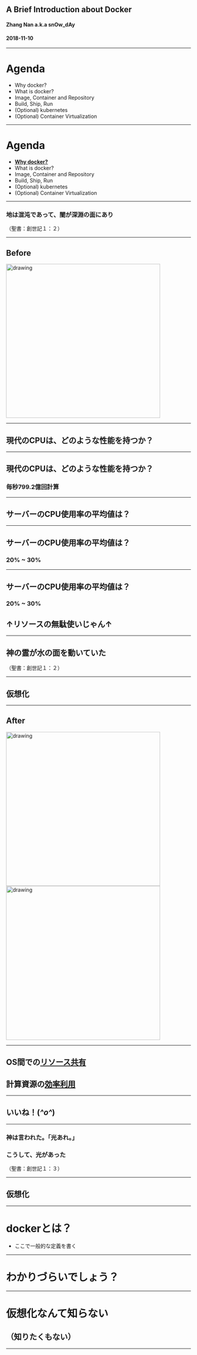 <!-- $theme: gaia -->
<!-- page_number: true -->

## A Brief Introduction about Docker
#### Zhang Nan a.k.a snOw_dAy
#### 2018-11-10

----
# Agenda
- Why docker?
- What is docker?
- Image, Container and Repository
- Build, Ship, Run
- (Optional) kubernetes
- (Optional) Container Virtualization
----
# Agenda
- <u>**Why docker?**</u>
- What is docker?
- Image, Container and Repository
- Build, Ship, Run
- (Optional) kubernetes
- (Optional) Container Virtualization
----
### 地は混沌であって、闇が深淵の面にあり

（聖書：創世記１：２）

----
## Before
<img src="./img/slide1.png" alt="drawing" width="420"/>

----
## 現代のCPUは、どのような性能を持つか？

----
## 現代のCPUは、どのような性能を持つか？
### 毎秒799.2億回計算

----
## サーバーのCPU使用率の平均値は？

----
## サーバーのCPU使用率の平均値は？
### 20% ~ 30%

----
## サーバーのCPU使用率の平均値は？
### 20% ~ 30%
## ↑リソースの無駄使いじゃん↑

----
## 神の霊が水の面を動いていた

（聖書：創世記１：２）

----

## 仮想化

----

## After
<img src="./img/slide1.png" alt="drawing" width="420"/>
<img src="./img/slide2.png" alt="drawing" width="420"/>

----
## OS間での<u>リソース共有</u>
## 計算資源の<u>効率利用</u>

----
## いいね！(*^o^*)


----
### 神は言われた。「光あれ。」
### こうして、光があった

（聖書：創世記１：３）

----

## 仮想化

----
# dockerとは？
- ここで一般的な定義を書く

----

# わかりづらいでしょう？

----

# 仮想化なんて知らない
## （知りたくもない）

----


